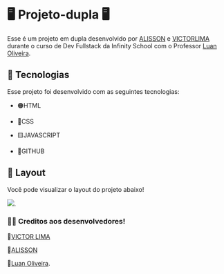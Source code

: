 # 🖥️ Projeto-dupla 🖥️ 

Esse é um projeto em dupla desenvolvido por [ALISSON](https://github.com/Alysson-b) e [VICTORLIMA](https://github.com/t1viktor) durante o curso de Dev Fullstack da Infinity School com o Professor [Luan Oliveira](https://www.linkedin.com/in/luanpdd/).

## 🔎 Tecnologias

Esse projeto foi desenvolvido com as seguintes tecnologias:

- 🟠HTML 
 
- 🔷CSS

- 🟨JAVASCRIPT

- 🔻GITHUB

## 🎨 Layout

Você pode visualizar o layout do projeto abaixo!

![](./captura%20de%20tela%20.png).

### 🧑‍💻 Creditos aos desenvolvedores!

🔗[VICTOR LIMA](https://github.com/t1viktor)  

🔗[ALISSON](https://github.com/Alysson-b)

🔗[Luan Oliveira](https://www.linkedin.com/in/luanpdd/).